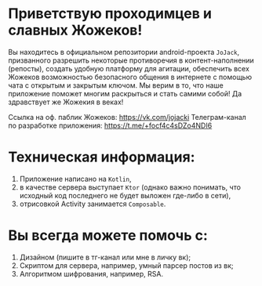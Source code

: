 # Приветствую проходимцев и славных Жожеков!
Вы находитесь в официальном репозитории android-проекта `JoJack`, призванного разрешить некоторые противоречия в контент-наполнении (репосты), создать удобную платформу для агитации, обеспечить всех Жожеков возможностью безопасного общения в интернете с помощью чата с открытым и закрытым ключом.
Мы верим в то, что наше приложение поможет многим раскрыться и стать самими собой!
Да здравствует же Жожекия в веках!

Ссылка на оф. паблик Жожеков: https://vk.com/jojacki
Телеграм-канал по разработке приложения: https://t.me/+focf4c4sDZo4NDI6


# Техническая информация: 
1) Приложение написано на `Kotlin`,
2) в качестве сервера выступает `Ktor` (однако важно понимать, что исходный код последнего не будет выложен где-либо в сети),
3) отрисовкой Activity занимается `Composable`.

# Вы всегда можете помочь с:
1) Дизайном (пишите в тг-канал или мне в личку вк);
2) Скриптом для сервера, например, умный парсер постов из вк;
3) Алгоритмом шифрования, например, RSA.
